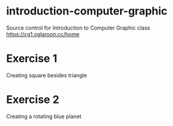 # introduction-computer-graphic

Source control for Introduction to Computer Graphic class
https://cg1.oglaroon.cc/home

# Exercise 1
Creating square besides triangle

# Exercise 2
Creating a rotating blue planet

